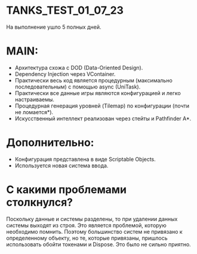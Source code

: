 # TANKS_TEST_01_07_23
На выполнение ушло 5 полных дней.

# MAIN:
- Архитектура схожа с DOD (Data-Oriented Design).
- Dependency Injection через VContainer.
- Практически весь код является процедурным (максимально последовательным) с помощью async (UniTask).
- Практически все данные игры являются конфигурацией и легко настраиваемы.
- Процедурная генерация уровней (Tilemap) по конфигурации (почти не ломается*).
- Искусственный интеллект реализован через стейты и Pathfinder A*.

# Дополнительно:
- Конфигурация представлена в виде Scriptable Objects.
- Используется новая система ввода.

# С какими проблемами столкнулся?
  Поскольку данные и системы разделены, то при удалении данных системы выходят из строя.
Это является проблемой, которую необходимо помнить. Поэтому большинство систем не привязано к определенному объекту,
но те, которые привязаны, пришлось использовать обойти токенами и Dispose. Это было не сильно приятно.
